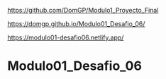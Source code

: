 https://github.com/DomGP/Modulo1_Proyecto_Final

https://domgp.github.io/Modulo01_Desafio_06/

https://modulo01-desafio06.netlify.app/

# Modulo01_Desafio_06
